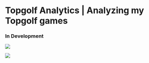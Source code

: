 # Topgolf Analytics | Analyzing my Topgolf games

### In Development
![](https://img.shields.io/badge/dev-field%20heatmap-blue)

![](https://img.shields.io/badge/dev-virtual%20scorecard-orange)

